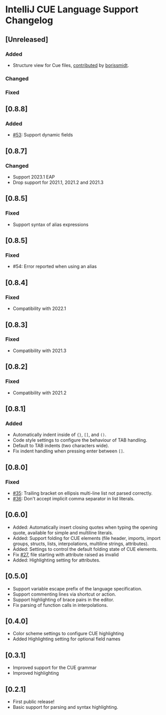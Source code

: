 <!-- Keep a Changelog guide -> https://keepachangelog.com -->

# IntelliJ CUE Language Support Changelog

## [Unreleased]
### Added
- Structure view for Cue files, [contributed](https://github.com/monogon-dev/intellij-cue/pull/63) by [borissmidt](https://github.com/borissmidt).

### Changed

### Fixed

## [0.8.8]
### Added
- [#53](https://github.com/monogon-dev/intellij-cue/issues/53): Support dynamic fields

## [0.8.7]
### Changed
- Support 2023.1 EAP
- Drop support for 2021.1, 2021.2 and 2021.3

## [0.8.5]
### Fixed
- Support syntax of alias expressions

## [0.8.5]
### Fixed
- #54: Error reported when using an alias

## [0.8.4]
### Fixed
- Compatibility with 2022.1

## [0.8.3]
### Fixed
- Compatibility with 2021.3

## [0.8.2]
### Fixed
- Compatibility with 2021.2

## [0.8.1]
### Added
- Automatically indent inside of `{}`, `[]`, and `()`.
- Code style settings to configure the behaviour of TAB handling.
- Default to TAB indents (two characters wide).
- Fix indent handling when pressing enter between `[]`.

## [0.8.0]
### Fixed
- [#35](https://github.com/monogon-dev/intellij-cue/issues/35): Trailing bracket on ellipsis multi-line list not parsed correctly.
- [#36](https://github.com/monogon-dev/intellij-cue/issues/36): Don't accept implicit comma separator in list literals.

## [0.6.0]
- Added: Automatically insert closing quotes when typing the opening quote, available for simple and multiline literals.
- Added: Support folding for CUE elements (file header, imports, import groups, structs, lists, interpolations, multiline strings,
  attributes).
- Added: Settings to control the default folding state of CUE elements.
- Fix [#27](https://github.com/monogon-dev/intellij-cue/issues/27), file starting with attribute raised as invalid
- Added: Highlighting setting for attributes.

## [0.5.0]
- Support variable escape prefix of the language specification.
- Support commenting lines via shortcut or action.
- Support highlighting of brace pairs in the editor.
- Fix parsing of function calls in interpolations.

## [0.4.0]
- Color scheme settings to configure CUE highlighting
- Added Highlighting setting for optional field names

## [0.3.1]
- Improved support for the CUE grammar
- Improved highlighting

## [0.2.1]
- First public release!
- Basic support for parsing and syntax highlighting.